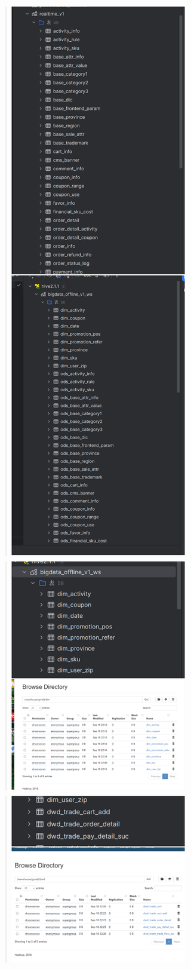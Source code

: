 [//]: # (通过mysql里的realtime_v1表数据库连通hive里realtime_v1_hive的表数据中)
>![img.png](img/img.png)
>![img_1.png](img/img_1.png)

[//]: # (通过使用hive里的bigdata_offline_v1_ws数据库连接通dim)
>![img_2.png](img/img_2.png)
>![img_3.png](img/img_3.png)

[//]: # (通过使用hive里的bigdata_offline_v1_ws数据库连接通dwd)
>![img_4.png](img/img_4.png)
>![img_5.png](img/img_5.png)

[//]: # (通过使用hive里的bigdata_offline_v1_ws数据库连接通dws)



[//]: # (通过使用hive里的bigdata_offline_v1_ws数据库连接通ads)
